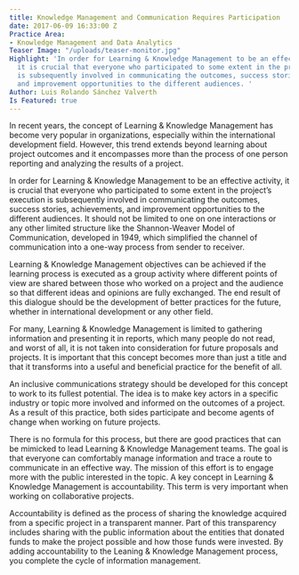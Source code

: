 ```yaml
---
title: Knowledge Management and Communication Requires Participation
date: 2017-06-09 16:33:00 Z
Practice Area:
- Knowledge Management and Data Analytics
Teaser Image: "/uploads/teaser-monitor.jpg"
Highlight: 'In order for Learning & Knowledge Management to be an effective activity,
  it is crucial that everyone who participated to some extent in the project’s execution
  is subsequently involved in communicating the outcomes, success stories, achievements,
  and improvement opportunities to the different audiences. '
Author: Luis Rolando Sánchez Valverth
Is Featured: true
---
```


In recent years, the concept of Learning & Knowledge Management has become very popular in organizations, especially within the international development field. However, this trend extends beyond learning about project outcomes and it encompasses more than the process of one person reporting and analyzing the results of a project. 

In order for Learning & Knowledge Management to be an effective activity, it is crucial that everyone who participated to some extent in the project’s execution is subsequently involved in communicating the outcomes, success stories, achievements, and improvement opportunities to the different audiences. It should not be limited to one on one interactions or any other limited structure like the Shannon-Weaver Model of Communication, developed in 1949, which simplified the channel of communication into a one-way process from sender to receiver. 

Learning & Knowledge Management objectives can be achieved if the learning process is executed as a group activity where different points of view are shared between those who worked on a project and the audience so that different ideas and opinions are fully exchanged. The end result of this dialogue should be the development of better practices for the future, whether in international development or any other field. 

For many, Learning & Knowledge Management is limited to gathering information and presenting it in reports, which many people do not read, and worst of all, it is not taken into consideration for future proposals and projects. It is important that this concept becomes more than just a title and that it transforms into a useful and beneficial practice for the benefit of all. 

An inclusive communications strategy should be developed for this concept to work to its fullest potential. The idea is to make key actors in a specific industry or topic more involved and informed on the outcomes of a project. As a result of this practice, both sides participate and become agents of change when working on future projects.

There is no formula for this process, but there are good practices that can be mimicked to lead Learning & Knowledge Management teams. The goal is that everyone can comfortably manage information and trace a route to communicate in an effective way. The mission of this effort is to engage more with the public interested in the topic. 
A key concept in Learning & Knowledge Management is accountability. This term is very important when working on collaborative projects. 

Accountability is defined as the process of sharing the knowledge acquired from a specific project in a transparent manner. Part of this transparency includes sharing with the public information about the entities that donated funds to make the project possible and how those funds were invested. By adding accountability to the Leaning & Knowledge Management process, you complete the cycle of information management.
